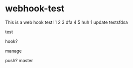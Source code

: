 # webhook-test
This is a web hook test!
1
2
3
dfa
4
5
huh
1
update
testsfdsa

test

hook?

manage

push?
master
